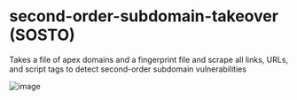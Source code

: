 ﻿# second-order-subdomain-takeover (SOSTO)

Takes a file of apex domains and a fingerprint file and scrape all links, URLs, and script tags to detect second-order subdomain vulnerabilities

![image](https://github.com/r3vshell/second-order-subdomain-takeover/assets/68066436/813cd9b1-097b-46d3-8fdc-bc4a62e3ee66)


